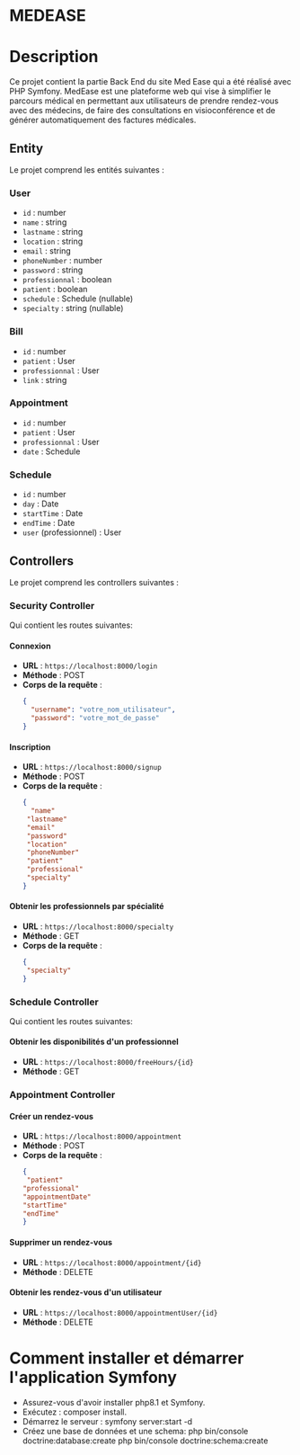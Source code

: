 # MEDEASE


# Description

Ce projet contient la partie Back End du site Med Ease qui a été réalisé avec PHP Symfony. MedEase est une plateforme web qui vise à simplifier le parcours médical en permettant aux utilisateurs de prendre rendez-vous avec des médecins,
de faire des consultations en visioconférence et de générer automatiquement des factures médicales.


## Entity
Le projet comprend les entités suivantes :

### User

- `id` : number
- `name` : string
- `lastname` : string
- `location` : string
- `email` : string
- `phoneNumber` : number
- `password` : string
- `professionnal` : boolean
- `patient` : boolean
- `schedule` : Schedule (nullable)
- `specialty` : string (nullable)

### Bill

- `id` : number
- `patient` : User
- `professionnal` : User
- `link` : string

### Appointment

- `id` : number
- `patient` : User
- `professionnal` : User
- `date` : Schedule

### Schedule

- `id` : number
- `day` : Date
- `startTime` : Date
- `endTime` : Date
- `user` (professionnel) : User

## Controllers

Le projet comprend les controllers suivantes :

### Security Controller

Qui contient les routes suivantes:

#### Connexion

- **URL** : `https://localhost:8000/login`
- **Méthode** : POST
- **Corps de la requête** :
  ```json
  {
    "username": "votre_nom_utilisateur",
    "password": "votre_mot_de_passe"
  }

#### Inscription

- **URL** : `https://localhost:8000/signup`
- **Méthode** : POST
- **Corps de la requête** :
  ```json
  {
    "name"
   "lastname"
   "email"
   "password"
   "location"
   "phoneNumber"
   "patient"
   "professional"
   "specialty"
  }


#### Obtenir les professionnels par spécialité
- **URL** : `https://localhost:8000/specialty`
- **Méthode** : GET
- **Corps de la requête** :
  ```json
  {
   "specialty"
  }

### Schedule Controller

Qui contient les routes suivantes:


#### Obtenir les disponibilités d'un professionnel
- **URL** : `https://localhost:8000/freeHours/{id}`
- **Méthode** : GET

### Appointment Controller

#### Créer un rendez-vous

- **URL** : `https://localhost:8000/appointment`
- **Méthode** : POST
- **Corps de la requête** :
  ```json
  {
   "patient"
  "professional"
  "appointmentDate"
  "startTime"
  "endTime"
  }


#### Supprimer un rendez-vous
- **URL** : `https://localhost:8000/appointment/{id}`
- **Méthode** : DELETE


#### Obtenir les rendez-vous d'un utilisateur

- **URL** : `https://localhost:8000/appointmentUser/{id}`
- **Méthode** : DELETE




# Comment installer et démarrer l'application Symfony
- Assurez-vous d'avoir installer php8.1 et Symfony.
- Exécutez : composer install.
- Démarrez le serveur : symfony server:start -d
- Créez une base de données et une schema:
  php bin/console doctrine:database:create
  php bin/console doctrine:schema:create


